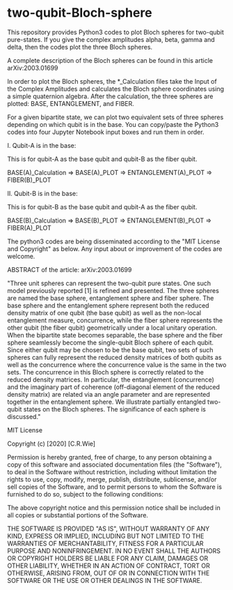 # two-qubit-Bloch-sphere
This repository provides Python3 codes to plot Bloch spheres for two-qubit pure-states. 
If you give the complex amplitudes alpha, beta, gamma and delta, then the codes plot the three Bloch spheres.

A complete description of the Bloch spheres can be found in this article arXiv:2003.01699

In order to plot the Bloch spheres, the *_Calculation files take the Input of the Complex Amplitudes and calculates the Bloch sphere coordinates using a simple quaternion algebra. After the calculation, the three spheres are plotted:  BASE, ENTANGLEMENT, and FIBER.

For a given bipartite state, we can plot two equivalent sets of three spheres depending on which qubit is in the base.
You can copy/paste the Python3 codes into four Jupyter Notebook input boxes and run them in order.

I.  Qubit-A is in the base: 

This is for qubit-A as the base qubit and qubit-B as the fiber qubit.

BASE(A)_Calculation => BASE(A)_PLOT => ENTANGLEMENT(A)_PLOT => FIBER(B)_PLOT


II. Qubit-B is in the base: 

This is for qubit-B as the base qubit and qubit-A as the fiber qubit.

BASE(B)_Calculation => BASE(B)_PLOT => ENTANGLEMENT(B)_PLOT => FIBER(A)_PLOT

The python3 codes are being disseminated according to the "MIT License and Copyright" as below.  Any input about or improvement of the codes are welcome.

ABSTRACT of the article:   arXiv:2003.01699

"Three unit spheres can represent the two-qubit pure states. One such model previously reported [1] is refined and presented. The three spheres are named the base sphere, entanglement sphere and fiber sphere. The base sphere and the entanglement sphere represent both the reduced density matrix of one qubit (the base qubit) as well as the non-local entanglement measure, concurrence, while the fiber sphere represents the other qubit (the fiber qubit) geometrically under a local unitary operation. When the bipartite state becomes separable, the base sphere and the fiber sphere seamlessly become the single-qubit Bloch sphere of each qubit. Since either qubit may be chosen to be the base qubit, two sets of such spheres can fully represent the reduced density matrices of both qubits as well as the concurrence where the concurrence value is the same in the two sets. The concurrence in this Bloch sphere is correctly related to the reduced density matrices. In particular, the entanglement (concurrence) and the imaginary part of coherence (off-diagonal element of the reduced density matrix) are related via an angle parameter and are represented together in the entanglement sphere. We illustrate partially entangled two-qubit states on the Bloch spheres. The significance of each sphere is discussed."

MIT License

Copyright (c) [2020] [C.R.Wie]

Permission is hereby granted, free of charge, to any person obtaining a copy
of this software and associated documentation files (the "Software"), to deal
in the Software without restriction, including without limitation the rights
to use, copy, modify, merge, publish, distribute, sublicense, and/or sell
copies of the Software, and to permit persons to whom the Software is
furnished to do so, subject to the following conditions:

The above copyright notice and this permission notice shall be included in all
copies or substantial portions of the Software.

THE SOFTWARE IS PROVIDED "AS IS", WITHOUT WARRANTY OF ANY KIND, EXPRESS OR
IMPLIED, INCLUDING BUT NOT LIMITED TO THE WARRANTIES OF MERCHANTABILITY,
FITNESS FOR A PARTICULAR PURPOSE AND NONINFRINGEMENT. IN NO EVENT SHALL THE
AUTHORS OR COPYRIGHT HOLDERS BE LIABLE FOR ANY CLAIM, DAMAGES OR OTHER
LIABILITY, WHETHER IN AN ACTION OF CONTRACT, TORT OR OTHERWISE, ARISING FROM,
OUT OF OR IN CONNECTION WITH THE SOFTWARE OR THE USE OR OTHER DEALINGS IN THE
SOFTWARE.
